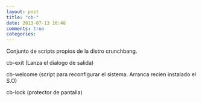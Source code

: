 ```yaml
---
layout: post
title: "cb-"
date: 2013-07-13 16:48
comments: true
categories: 
---
```

Conjunto de scripts propios de la distro crunchbang.

cb-exit (Lanza el dialogo de salida)

cb-welcome (script para reconfigurar el sistema. Arranca recien instalado el S.O)

cb-lock (protector de pantalla)

